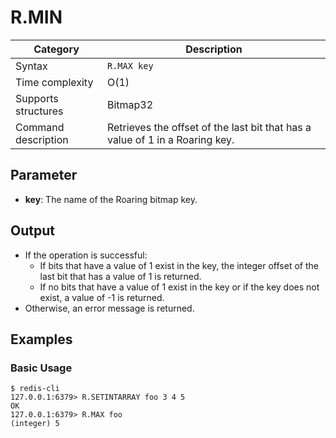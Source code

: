 # R.MIN

| Category            | Description                                                                  |
| ------------------- | ---------------------------------------------------------------------------- |
| Syntax              | `R.MAX key`                                                                  |
| Time complexity     | O(1)                                                                         |
| Supports structures | Bitmap32                                                                     |
| Command description | Retrieves the offset of the last bit that has a value of 1 in a Roaring key. |

## Parameter

- **key**: The name of the Roaring bitmap key.

## Output

- If the operation is successful:
  - If bits that have a value of 1 exist in the key, the integer offset of the last bit that has a value of 1 is returned.
  - If no bits that have a value of 1 exist in the key or if the key does not exist, a value of -1 is returned.
- Otherwise, an error message is returned.

## Examples

### Basic Usage

```
$ redis-cli
127.0.0.1:6379> R.SETINTARRAY foo 3 4 5
OK
127.0.0.1:6379> R.MAX foo
(integer) 5
```

